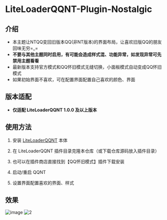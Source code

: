 # LiteLoaderQQNT-Plugin-Nostalgic


## 介绍

-   本主题让NTQQ变回旧版本QQ(非NT版本)的界面布局，让喜欢旧版QQ的朋友回味无穷=_=
-   **不要与其他主题同时启用，有可能会造成样式混、功能异常，如发现异常可先禁用主题看看**
-   最新版本支持官方模式和QQ怀旧模式无缝切换，小面板模式自动变成QQ怀旧模式
-   如果初始界面不喜欢，可在配置界面配置自己喜欢的颜色、界面

## 版本适配

-   **仅适配 LiteLoaderQQNT 1.0.0 及以上版本**

## 使用方法

1. 安装 [LiteLoaderQQNT](https://github.com/mo-jinran/LiteLoaderQQNT) 本体

2. 在 LiteLoaderQQNT 插件目录克隆本仓库（或下载仓库源码放入插件目录）

3. 也可以在插件商店直接找到【QQ怀旧模式】插件下载安装

4. 启动/重启 QQNT
   
6. 设置界面配置喜欢的界面、样式



## 效果


![image](https://github.com/hacker-frok/LiteLoaderQQNT-Plugin-Nostalgic/assets/157203458/c80d82ce-5a4d-4732-9cd5-b567c00024f1)
![2](https://github.com/hacker-frok/LiteLoaderQQNT-Plugin-Nostalgic/assets/157203458/ff54396a-5cdd-434c-a0d9-b4374a2beff2)
